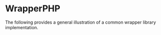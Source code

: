 WrapperPHP
==========

The following provides a general illustration of a common wrapper library implementation. 

